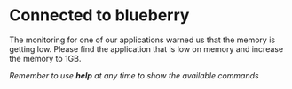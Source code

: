 # Connected to blueberry

The monitoring for one of our applications warned us that the memory is getting low. Please find the application that is low on memory and increase the memory to 1GB.

_Remember to use **help** at any time to show the available commands_
